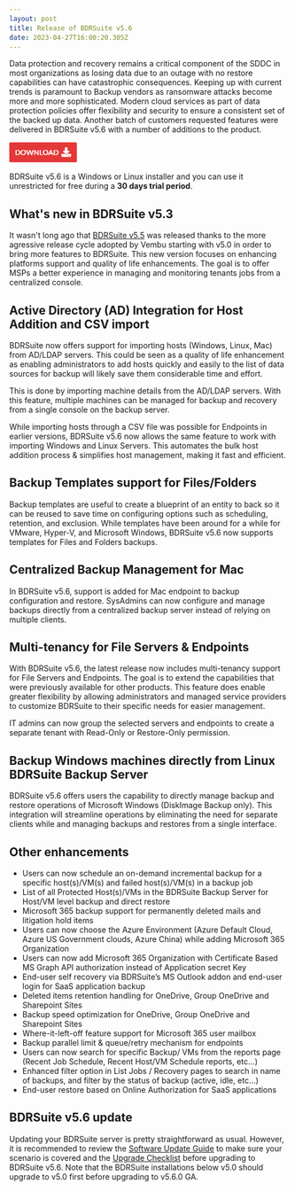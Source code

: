 ```yaml
---
layout: post
title: Release of BDRSuite v5.6
date: 2023-04-27T16:00:20.305Z
---
```


Data protection and recovery remains a critical component of the SDDC in most organizations as losing data due to an outage with no restore capabilities can have catastrophic consequences. Keeping up with current trends is paramount to Backup vendors as ransomware attacks become more and more sophisticated. Modern cloud services as part of data protection policies offer flexibility and security to ensure a consistent set of the backed up data. Another batch of customers requested features were delivered in BDRSuite v5.6 with a number of additions to the product.

[![BDRSuite download](/img/vembu-download.png)](https://www.bdrsuite.com/vembu-bdr-suite-download/?utm_source=vxav&utm_medium=blog&utm_campaign=download)

BDRSuite v5.6 is a Windows or Linux installer and you can use it unrestricted for free during a **30 days trial period**.

## What's new in BDRSuite v5.3

It wasn't long ago that [BDRSuite v5.5](./2022-11-27-what's-new-in-bdrsuite-v5.5.md) was released thanks to the more agressive release cycle adopted by Vembu starting with v5.0 in order to bring more features to BDRSuite. This new version focuses on enhancing platforms support and quality of life enhancements. The goal is to offer MSPs a better experience in managing and monitoring tenants jobs from a centralized console.

## Active Directory (AD) Integration for Host Addition and CSV import

BDRSuite now offers support for importing hosts (Windows, Linux, Mac) from AD/LDAP servers. This could be seen as a quality of life enhancement as enabling administrators to add hosts quickly and easily to the list of data sources for backup will likely save them considerable time and effort.

This is done by importing machine details from the AD/LDAP servers. With this feature, multiple machines can be managed for backup and recovery from a single console on the backup server.

While importing hosts through a CSV file was possible for Endpoints in earlier versions, BDRSuite v5.6 now allows the same feature to work with importing Windows and Linux Servers. This automates the bulk host addition process & simplifies host management, making it fast and efficient.

## Backup Templates support for Files/Folders

Backup templates are useful to create a blueprint of an entity to back so it can be reused to save time on configuring options such as scheduling, retention, and exclusion. While templates have been around for a while for VMware, Hyper-V, and Microsoft Windows, BDRSuite v5.6 now supports templates for Files and Folders backups.

## Centralized Backup Management for Mac

In BDRSuite v5.6, support is added for Mac endpoint to backup configuration and restore. SysAdmins can now configure and manage backups directly from a centralized backup server instead of relying on multiple clients.

## Multi-tenancy for File Servers & Endpoints

With BDRSuite v5.6, the latest release now includes multi-tenancy support for File Servers and Endpoints. The goal is to extend the capabilities that were previously available for other products. This feature does enable greater flexibility by allowing administrators and managed service providers to customize BDRSuite to their specific needs for easier management.

IT admins can now group the selected servers and endpoints to create a separate tenant with Read-Only or Restore-Only permission.

## Backup Windows machines directly from Linux BDRSuite Backup Server

BDRSuite v5.6 offers users the capability to directly manage backup and restore operations of Microsoft Windows (DiskImage Backup only). This integration will streamline operations by eliminating the need for separate clients while and managing backups and restores from a single interface. 

## Other enhancements

- Users can now schedule an on-demand incremental backup for a specific host(s)/VM(s) and failed host(s)/VM(s) in a backup job
- List of all Protected Host(s)/VMs in the BDRSuite Backup Server for Host/VM level backup and direct restore
- Microsoft 365 backup support for permanently deleted mails and litigation hold items
- Users can now choose the Azure Environment (Azure Default Cloud, Azure US Government clouds, Azure China) while adding Microsoft 365 Organization
- Users can now add Microsoft 365 Organization with Certificate Based MS Graph API authorization instead of Application secret Key
- End-user self recovery via BDRSuite’s MS Outlook addon and end-user login for SaaS application backup
- Deleted items retention handling for OneDrive, Group OneDrive and Sharepoint Sites
- Backup speed optimization for OneDrive, Group OneDrive and Sharepoint Sites
- Where-it-left-off feature support for Microsoft 365 user mailbox
- Backup parallel limit & queue/retry mechanism for endpoints
- Users can now search for specific Backup/ VMs from the reports page (Recent Job Schedule, Recent Host/VM Schedule reports, etc…)
- Enhanced filter option in List Jobs / Recovery pages to search in name of backups, and filter by the status of backup (active, idle, etc…)
- End-user restore based on Online Authorization for SaaS applications


## BDRSuite v5.6 update

Updating your BDRSuite server is pretty straightforward as usual. However, it is recommended to review the [Software Update Guide](https://www.bdrsuite.com/pdf/release-notes/vembu-bdr-automatic-software-update.pdf) to make sure your scenario is covered and the [Upgrade Checklist](https://www.bdrsuite.com/pdf/release-notes/vembu-bdr-automatic-software-update.pdf) before upgrading to BDRSuite v5.6. Note that the BDRSuite installations below v5.0 should upgrade to v5.0 first before upgrading to v5.6.0 GA.